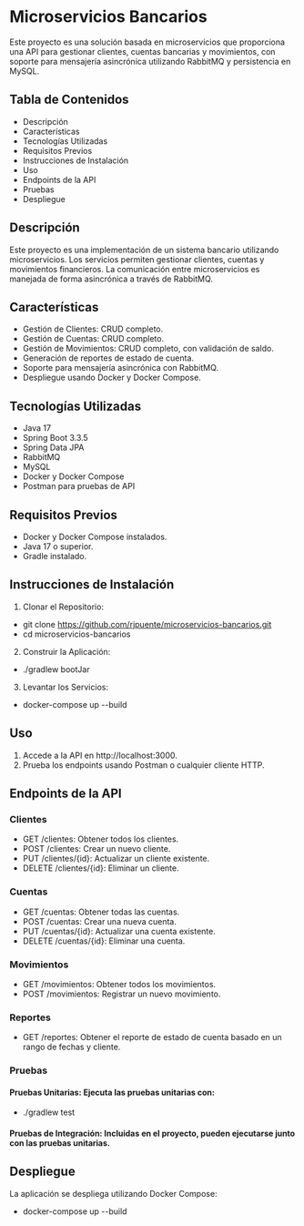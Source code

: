 # **Microservicios Bancarios**

Este proyecto es una solución basada en microservicios que proporciona una API para gestionar clientes, cuentas bancarias y movimientos, con soporte para mensajería asincrónica utilizando RabbitMQ y persistencia en MySQL.

## Tabla de Contenidos
* Descripción
* Características
* Tecnologías Utilizadas
* Requisitos Previos
* Instrucciones de Instalación
* Uso
* Endpoints de la API
* Pruebas
* Despliegue

## Descripción

Este proyecto es una implementación de un sistema bancario utilizando microservicios. Los servicios permiten gestionar clientes, cuentas y movimientos financieros. La comunicación entre microservicios es manejada de forma asincrónica a través de RabbitMQ.

## Características
* Gestión de Clientes: CRUD completo.
* Gestión de Cuentas: CRUD completo.
* Gestión de Movimientos: CRUD completo, con validación de saldo.
* Generación de reportes de estado de cuenta.
* Soporte para mensajería asincrónica con RabbitMQ.
* Despliegue usando Docker y Docker Compose.

## Tecnologías Utilizadas
* Java 17
* Spring Boot 3.3.5
* Spring Data JPA
* RabbitMQ
* MySQL
* Docker y Docker Compose
* Postman para pruebas de API

## Requisitos Previos

* Docker y Docker Compose instalados.
* Java 17 o superior.
* Gradle instalado.

## Instrucciones de Instalación

1. Clonar el Repositorio:

* git clone https://github.com/rjpuente/microservicios-bancarios.git
* cd microservicios-bancarios

2. Construir la Aplicación:

* ./gradlew bootJar

3. Levantar los Servicios:

* docker-compose up --build

## Uso

1. Accede a la API en http://localhost:3000.
2. Prueba los endpoints usando Postman o cualquier cliente HTTP.

## Endpoints de la API

### Clientes

* GET /clientes: Obtener todos los clientes.
* POST /clientes: Crear un nuevo cliente.
* PUT /clientes/{id}: Actualizar un cliente existente.
* DELETE /clientes/{id}: Eliminar un cliente.

### Cuentas

* GET /cuentas: Obtener todas las cuentas.
* POST /cuentas: Crear una nueva cuenta.
* PUT /cuentas/{id}: Actualizar una cuenta existente.
* DELETE /cuentas/{id}: Eliminar una cuenta.

### Movimientos

* GET /movimientos: Obtener todos los movimientos.
* POST /movimientos: Registrar un nuevo movimiento.

### Reportes

* GET /reportes: Obtener el reporte de estado de cuenta basado en un rango de fechas y cliente.

### Pruebas

#### Pruebas Unitarias: Ejecuta las pruebas unitarias con:

* ./gradlew test

#### Pruebas de Integración: Incluidas en el proyecto, pueden ejecutarse junto con las pruebas unitarias.

## Despliegue

La aplicación se despliega utilizando Docker Compose:

* docker-compose up --build